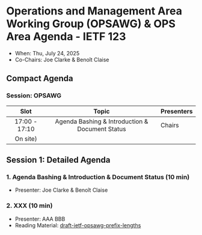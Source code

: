 # Operations and Management Area Working Group (OPSAWG) & OPS Area Agenda - IETF 123

* When: Thu, July 24, 2025
* Co-Chairs: Joe Clarke & Benoît Claise

## Compact Agenda

### Session: OPSAWG

| Slot          | Topic                                    | Presenters |
|:-------------:|:---------------------------------------:|:-----------|
| 17:00 - 17:10 | Agenda Bashing & Introduction & Document Status  | Chairs  |
On site) |


## Session 1: Detailed Agenda

### 1. Agenda Bashing & Introduction & Document Status (10 min)

* Presenter: Joe Clarke & Benoît Claise

### 2. XXX (10 min)

* Presenter: AAA BBB
* Reading Material: [draft-ietf-opsawg-prefix-lengths](https://datatracker.ietf.org/doc/draft-ietf-opsawg-prefix-lengths/)

